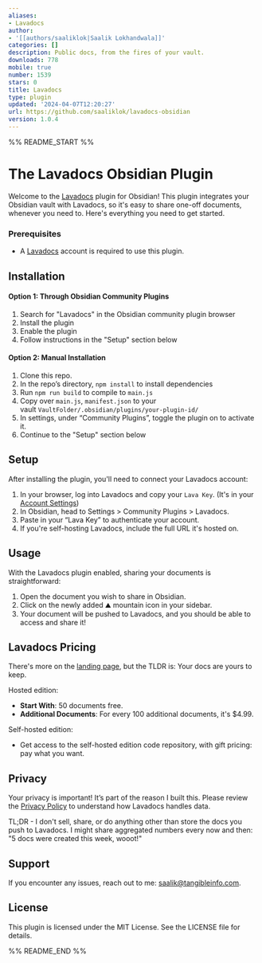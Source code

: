 ```yaml
---
aliases:
- Lavadocs
author:
- '[[authors/saaliklok|Saalik Lokhandwala]]'
categories: []
description: Public docs, from the fires of your vault.
downloads: 778
mobile: true
number: 1539
stars: 0
title: Lavadocs
type: plugin
updated: '2024-04-07T12:20:27'
url: https://github.com/saaliklok/lavadocs-obsidian
version: 1.0.4
---
```


%% README_START %%

# The Lavadocs Obsidian Plugin

Welcome to the [Lavadocs](https://lavadocs.com) plugin for Obsidian! This plugin integrates your Obsidian vault with Lavadocs, so it's easy to share one-off documents, whenever you need to. Here's everything you need to get started.

### Prerequisites

- A [Lavadocs](https://lavadocs.com) account is required to use this plugin.

## Installation

#### Option 1: Through Obsidian Community Plugins

1. Search for "Lavadocs" in the Obsidian community plugin browser
2. Install the plugin
3. Enable the plugin
4. Follow instructions in the "Setup" section below

#### Option 2: Manual Installation

1. Clone this repo.
2. In the repo’s directory, `npm install` to install dependencies
3. Run `npm run build` to compile to `main.js`
4. Copy over `main.js`, `manifest.json` to your vault `VaultFolder/.obsidian/plugins/your-plugin-id/`
5. In settings, under “Community Plugins”, toggle the plugin on to activate it.
6. Continue to the "Setup" section below

## Setup

After installing the plugin, you'll need to connect your Lavadocs account:

1. In your browser, log into Lavadocs and copy your `Lava Key`. (It's in your [Account Settings](https://lavadocs.com/users/edit))
2. In Obsidian, head to Settings > Community Plugins > Lavadocs.
3. Paste in your “Lava Key” to authenticate your account.
4. If you're self-hosting Lavadocs, include the full URL it's hosted on.

## Usage

With the Lavadocs plugin enabled, sharing your documents is straightforward:

1. Open the document you wish to share in Obsidian.
2. Click on the newly added ⛰️ mountain icon in your sidebar.
3. Your document will be pushed to Lavadocs, and you should be able to access and share it!

## Lavadocs Pricing

There's more on the [landing page](https://lavadocs.com/home), but the TLDR is: Your docs are yours to keep.

Hosted edition:

- **Start With**: 50 documents free.
- **Additional Documents**: For every 100 additional documents, it's $4.99.

Self-hosted edition:

- Get access to the self-hosted edition code repository, with gift pricing: pay what you want.

## Privacy

Your privacy is important! It’s part of the reason I built this. Please review the [Privacy Policy](https://lavadocs.com/privacy_policy) to understand how Lavadocs handles data.

TL;DR - I don't sell, share, or do anything other than store the docs you push to Lavadocs. I might share aggregated numbers every now and then: "5 docs were created this week, wooot!"

## Support

If you encounter any issues, reach out to me: saalik@tangibleinfo.com.

## License

This plugin is licensed under the MIT License. See the LICENSE file for details.


%% README_END %%
